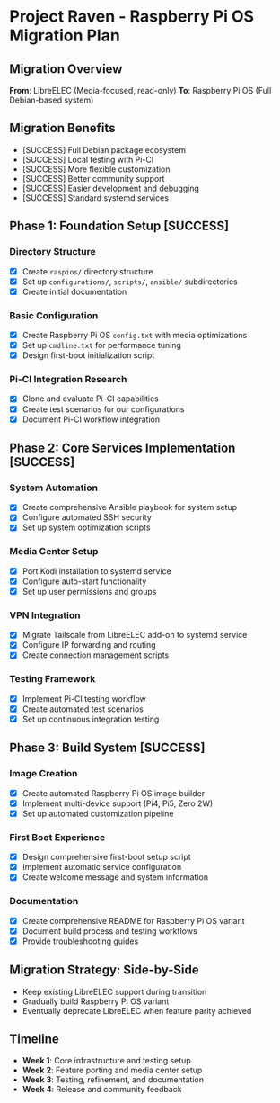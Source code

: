 # Project Raven - Raspberry Pi OS Migration Plan

## Migration Overview
**From**: LibreELEC (Media-focused, read-only)
**To**: Raspberry Pi OS (Full Debian-based system)

## Migration Benefits
- [SUCCESS] Full Debian package ecosystem
- [SUCCESS] Local testing with Pi-CI
- [SUCCESS] More flexible customization
- [SUCCESS] Better community support
- [SUCCESS] Easier development and debugging
- [SUCCESS] Standard systemd services

## Phase 1: Foundation Setup [SUCCESS]

### Directory Structure
- [x] Create `raspios/` directory structure
- [x] Set up `configurations/`, `scripts/`, `ansible/` subdirectories
- [x] Create initial documentation

### Basic Configuration
- [x] Create Raspberry Pi OS `config.txt` with media optimizations
- [x] Set up `cmdline.txt` for performance tuning
- [x] Design first-boot initialization script

### Pi-CI Integration Research
- [x] Clone and evaluate Pi-CI capabilities
- [x] Create test scenarios for our configurations
- [x] Document Pi-CI workflow integration

## Phase 2: Core Services Implementation [SUCCESS]

### System Automation
- [x] Create comprehensive Ansible playbook for system setup
- [x] Configure automated SSH security
- [x] Set up system optimization scripts

### Media Center Setup
- [x] Port Kodi installation to systemd service
- [x] Configure auto-start functionality
- [x] Set up user permissions and groups

### VPN Integration
- [x] Migrate Tailscale from LibreELEC add-on to systemd service
- [x] Configure IP forwarding and routing
- [x] Create connection management scripts

### Testing Framework
- [x] Implement Pi-CI testing workflow
- [x] Create automated test scenarios
- [x] Set up continuous integration testing

## Phase 3: Build System [SUCCESS]

### Image Creation
- [x] Create automated Raspberry Pi OS image builder
- [x] Implement multi-device support (Pi4, Pi5, Zero 2W)
- [x] Set up automated customization pipeline

### First Boot Experience
- [x] Design comprehensive first-boot setup script
- [x] Implement automatic service configuration
- [x] Create welcome message and system information

### Documentation
- [x] Create comprehensive README for Raspberry Pi OS variant
- [x] Document build process and testing workflows
- [x] Provide troubleshooting guides

## Migration Strategy: Side-by-Side
- Keep existing LibreELEC support during transition
- Gradually build Raspberry Pi OS variant
- Eventually deprecate LibreELEC when feature parity achieved

## Timeline
- **Week 1**: Core infrastructure and testing setup
- **Week 2**: Feature porting and media center setup  
- **Week 3**: Testing, refinement, and documentation
- **Week 4**: Release and community feedback

